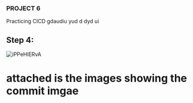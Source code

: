 ### PROJECT 6
Practicing CICD
gdaudiu yud d dyd  ui  
## Step 4: 
![iPPeHlERvA](https://github.com/Ejihand/calculator/assets/24857026/db4b7de8-96da-4889-b96a-4563661a55c0)
# attached is the images showing the commit imgae # 

